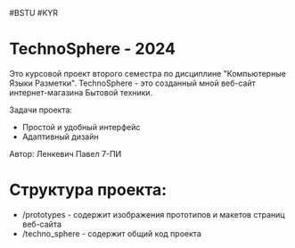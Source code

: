 #BSTU #KYR

# TechnoSphere - 2024
Это курсовой проект второго семестра по дисциплине "Компьютерные Языки Разметки". TechnoSphere - это созданный мной веб-сайт интернет-магазина Бытовой техники.

Задачи проекта:
* Простой и удобный интерфейс
* Адаптивный дизайн


Автор: Ленкевич Павел 7-ПИ

# Структура проекта:
* /prototypes       - содержит изображения прототипов и макетов страниц веб-сайта
* /techno_sphere    - содержит общий код проекта
